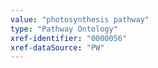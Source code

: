 ```yaml
---
value: "photosynthesis pathway"
type: "Pathway Ontology"
xref-identifier: "0000056"
xref-dataSource: "PW"
---
```

